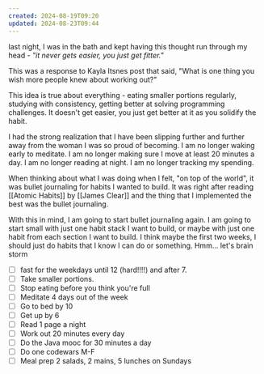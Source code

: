 ```yaml
---
created: 2024-08-19T09:20
updated: 2024-08-23T09:44
---
```

last night, I was in the bath and kept having this thought run through my head - *"it never gets easier, you just get fitter."* 

This was a response to Kayla Itsnes post that said, "What is one thing you wish more people knew about working out?" 

This idea is true about everything - eating smaller portions regularly, studying with consistency, getting better at solving programming challenges. It doesn't get easier, you just get better at it as you solidify the habit. 

I had the strong realization that I have been slipping further and further away from the woman I was so proud of becoming. I am no longer waking early to meditate. I am no longer making sure I move at least 20 minutes a day. I am no longer reading at night. I am no longer tracking my spending. 

When thinking about what I was doing when I felt, "on top of the world", it was bullet journaling for habits I wanted to build. It was right after reading [[Atomic Habits]] by [[James Clear]] and the thing that I implemented the best was the bullet journaling. 

With this in mind, I am going to start bullet journaling again. I am going to start small with just one habit stack I want to build, or maybe with just one habit from each section I want to build. I think maybe the first two weeks, I should just do habits that I know I can do or something. Hmm... let's brain storm
- [ ] fast for the weekdays until 12 (hard!!!!) and after 7. 
- [ ] Take smaller portions. 
- [ ] Stop eating before you think you're full
- [ ] Meditate 4 days out of the week
- [ ] Go to bed by 10
- [ ] Get up by 6
- [ ] Read 1 page a night
- [ ] Work out 20 minutes every day
- [ ] Do the Java mooc for 30 minutes a day
- [ ] Do one codewars M-F
- [ ] Meal prep 2 salads, 2 mains, 5 lunches on Sundays
